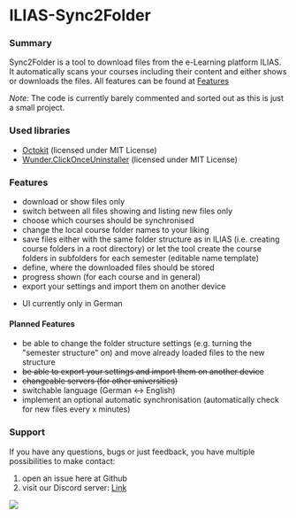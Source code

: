 ILIAS-Sync2Folder
=================
### Summary
Sync2Folder is a tool to download files from the e-Learning platform ILIAS.
It automatically scans your courses including their content and either shows or downloads the files.
All features can be found at [Features](#features)

*Note:* The code is currently barely commented and sorted out as this is just a small project.

### Used libraries
+ [Octokit](https://github.com/octokit/octokit.net) (licensed under MIT License)
+ [Wunder.ClickOnceUninstaller](https://github.com/6wunderkinder/Wunder.ClickOnceUninstaller) (licensed under MIT License)


### Features
+ download or show files only
+ switch between all files showing and listing new files only
+ choose which courses should be synchronised
+ change the local course folder names to your liking
+ save files either with the same folder structure as in ILIAS (i.e. creating course folders in a root directory) or let the tool create the course folders in subfolders for each semester (editable name template)
+ define, where the downloaded files should be stored
+ progress shown (for each course and in general)
+ export your settings and import them on another device
- UI currently only in German

#### Planned Features
+ be able to change the folder structure settings (e.g. turning the "semester structure" on) and move already loaded files to the new structure
+ ~~be able to export your settings and import them on another device~~
+ ~~changeable servers (for other universities)~~
+ switchable language (German <-> English)
+ implement an optional automatic synchronisation (automatically check for new files every x minutes)

### Support
If you have any questions, bugs or just feedback, you have multiple possibilities to make contact:
1. open an issue here at Github
2. visit our Discord server: [Link](http://discord.gg/zxDfVpM)

![](https://img.shields.io/discord/469639729164582912.svg?style=for-the-badge)
